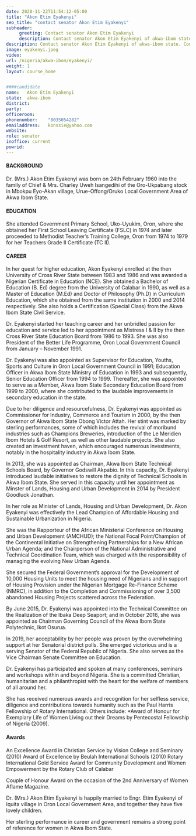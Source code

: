 ```yaml
---
date: 2020-11-22T11:54:12-05:00
title: "Akon Etim Eyakenyi"
seo_title: "contact senator Akon Etim Eyakenyi"
subheader:
     greeting: Contact senator Akon Etim Eyakenyi 
     description: Contact senator Akon Etim Eyakenyi of akwa-ibom state. Contact information for Akon Etim Eyakenyi includes email address, phone number, and mailing address.
description: Contact senator Akon Etim Eyakenyi of akwa-ibom state. Contact information for Akon Etim Eyakenyi includes email address, phone number, and mailing address.
image: eyakenyi.jpeg
video: 
url: /nigeria/akwa-ibom/eyakenyi/
weight: 1
layout: course_home


####candidate
name:	Akon Etim Eyakenyi
state:	akwa-ibom
district: 
party:	
officeroom:	
phonenumber:	"8035054282"
emailaddress:	konssie@yahoo.com
website:	
role: senator
inoffice: current
powrid: 
---
```

#### BACKGROUND
Dr. (Mrs.) Akon Etim Eyakenyi was born on 24th February 1960 into the family of Chief & Mrs. Charley Uweh Isangedihi of the Oro-Ukpabang stock in Mbokpu Eyo-Akan village, Urue-Offong/Oruko Local Government Area of Akwa Ibom State.

#### EDUCATION
She attended Government Primary School, Uko-Uyukim, Oron, where she obtained her First School Leaving Certificate (FSLC) in 1974 and later proceeded to Methodist Teacher’s Training College, Oron from 1974 to 1979 for her Teachers Grade II Certificate (TC II).


#### CAREER
In her quest for higher education, Akon Eyakenyi enrolled at the then University of Cross River State between 1983 and 1986 and was awarded a Nigerian Certificate in Education (NCE). She obtained a Bachelor of Education (B. Ed) degree from the University of Calabar in 1990, as well as a Master of Education (M.Ed) and Doctor of Philosophy (Ph.D) in Curriculum Education, which she obtained from the same institution in 2000 and 2014 respectively. She also holds a Certification (Special Class) from the Akwa Ibom State Civil Service.

Dr. Eyakenyi started her teaching career and her unbridled passion for education and service led to her appointment as Mistress I & II by the then Cross River State Education Board from 1986 to 1993. She was also President of the Better Life Programme, Oron Local Government Council from January – November 1991.

Dr. Eyakenyi was also appointed as Supervisor for Education, Youths, Sports and Culture in Oron Local Government Council in 1991; Education Officer in Akwa Ibom State Ministry of Education in 1993 and subsequently, Senior Education Officer from 1994 to 1999. Thereafter, she was appointed to serve as a Member, Akwa Ibom State Secondary Education Board from 1999 to 2000, where she contributed to the laudable improvements in secondary education in the state.

Due to her diligence and resourcefulness, Dr. Eyakenyi was appointed as Commissioner for Industry, Commerce and Tourism in 2000, by the then Governor of Akwa Ibom State Obong Victor Attah. Her stint was marked by sterling performances, some of which includes the revival of moribund industries such as Champions Breweries, introduction of the Le Meridien Ibom Hotels & Golf Resort, as well as other laudable projects. She also created an investment haven, which encouraged numerous investments, notably in the hospitality industry in Akwa Ibom State.

In 2013, she was appointed as Chairman, Akwa Ibom State Technical Schools Board, by Governor Godswill Akpabio. In this capacity, Dr. Eyakenyi introduced laudable initiatives to restore the dignity of Technical Schools in Akwa Ibom State. She served in this capacity until her appointment as Minster of Lands, Housing and Urban Development in 2014 by President Goodluck Jonathan.

In her role as Minister of Lands, Housing and Urban Development, Dr. Akon Eyakenyi was effectively the Lead Champion of Affordable Housing and Sustainable Urbanization in Nigeria.

She was the Rapporteur of the African Ministerial Conference on Housing and Urban Development (AMCHUD); the National Focal Point/Champion of the Continental Initiative on Strengthening Partnerships for a New African Urban Agenda; and the Chairperson of the National Administrative and Technical Coordination Team, which was charged with the responsibility of managing the evolving New Urban Agenda.

She secured the Federal Government’s approval for the Development of 10,000 Housing Units to meet the housing need of Nigerians and in support of Housing Provision under the Nigerian Mortgage Re-Finance Scheme (NMRC), in addition to the Completion and Commissioning of over 3,500 abandoned Housing Projects scattered across the Federation.

By June 2015, Dr. Eyakenyi was appointed into the Technical Committee on the Realization of the Ibaka Deep Seaport; and in October 2016, she was appointed as Chairman Governing Council of the Akwa Ibom State Polytechnic, Ikot Osurua.

In 2019, her acceptability by her people was proven by the overwhelming support at her Senatorial district polls. She emerged victorious and is a serving Senator of the Federal Republic of Nigeria. She also serves as the Vice Chairman Senate Committee on Education.

Dr. Eyakenyi has participated and spoken at many conferences, seminars and workshops within and beyond Nigeria. She is a committed Christian, humanitarian and a philanthropist with the heart for the welfare of members of all around her.

She has received numerous awards and recognition for her selfless service, diligence and contributions towards humanity such as the Paul Harris Fellowship of Rotary International. Others include:
*Award of Honour for Exemplary Life of Women Living out their Dreams by Pentecostal Fellowship of Nigeria (2009).

#### Awards
An Excellence Award in Christian Service by Vision College and Seminary (2010)
Award of Excellence by Beulah International Schools (2010)
Rotary International Gold Service Award for Community Development and Women Empowerment by the Rotary Club of Calabar

Couple of Honour Award on the occasion of the 2nd Anniversary of Women Aflame Magazine.

Dr. (Mrs.) Akon Etim Eyakenyi is happily married to Engr. Etim Eyakenyi of Iquita village in Oron Local Government Area, and together they have five lovely children.

Her sterling performance in career and government remains a strong point of reference for women in Akwa Ibom State.